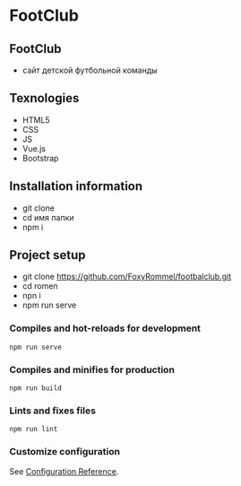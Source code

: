 # FootClub
## FootClub
- сайт детской футбольной команды
## Texnologies
- HTML5
- CSS
- JS
- Vue.js
- Bootstrap 
## Installation information
- git clone
- cd имя папки
- npm i 
## Project setup
- git clone https://github.com/FoxyRommel/footbalclub.git
- cd romen
- npn i
- npm run serve
### Compiles and hot-reloads for development
```
npm run serve
```

### Compiles and minifies for production
```
npm run build
```

### Lints and fixes files
```
npm run lint
```

### Customize configuration
See [Configuration Reference](https://cli.vuejs.org/config/).

